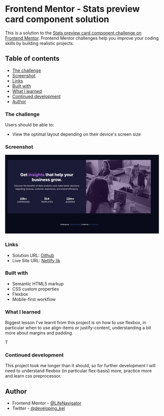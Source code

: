 # Frontend Mentor - Stats preview card component solution

This is a solution to the [Stats preview card component challenge on Frontend Mentor](https://www.frontendmentor.io/challenges/stats-preview-card-component-8JqbgoU62). Frontend Mentor challenges help you improve your coding skills by building realistic projects. 

## Table of contents

  - [The challenge](#the-challenge)
  - [Screenshot](#screenshot)
  - [Links](#links)
  - [Built with](#built-with)
  - [What I learned](#what-i-learned)
  - [Continued development](#continued-development)
  - [Author](#author)


### The challenge

Users should be able to:

- View the optimal layout depending on their device's screen size

### Screenshot

![Screenshot](./images/stats-component-screenshot.png)

### Links

- Solution URL: [Github](https://github.com/LifeNavigator/stats-component-card)
- Live Site URL: [Netlify lik](https://thirsty-lewin-7e328b.netlify.app)
### Built with

- Semantic HTML5 markup
- CSS custom properties
- Flexbox
- Mobile-first workflow

### What I learned

Biggest lesson I've learnt from this project is on how to use flexbox, in particular when to use align-items or justify-content, understanding a bit more about margins and padding.

T
### Continued development

This project took me longer than it should, so for further development I will need to understand flexbox (in particular flex-basis) more, practice more and learn css preprocessor.
## Author

- Frontend Mentor - [@LifeNavigator](https://www.frontendmentor.io/profile/LifeNavigator)
- Twitter - [@developing_kel](https://www.twitter.com/developing_kel)





